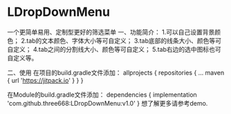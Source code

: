 # LDropDownMenu
一个更简单易用、定制型更好的筛选菜单
一、功能简介：
1.可以自己设置背景颜色；
2.tab的文本颜色、字体大小等可自定义；
3.tab底部的线条大小、颜色等可自定义；
4.tab之间的分割线大小、颜色等可自定义；
5.tab右边的选中图标也可自定义等。

二、使用
在项目的build.gradle文件添加：
allprojects {
		repositories {
			...
			maven { url 'https://jitpack.io' }
		}
	}
  
在Module的build.gradle文件添加：
dependencies {
	        implementation 'com.github.three668:LDropDownMenu:v1.0'
	}
想了解更多请参考demo.
